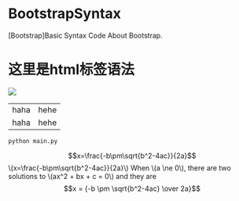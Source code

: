 # BootstrapSyntax
[Bootstrap]Basic Syntax Code About Bootstrap.
<h1>这里是html标签语法</h1>
<img src='http://imglf0.ph.126.net/HFZRD4kckNgvPRrZxeId7A==/6632408070373263495.jpg'>
<table>
<tr><td>haha</td><td>hehe</td></tr>
<tr><td>haha</td><td>hehe</td></tr>
</table>
<code>python main.py</code>

<script type="text/javascript" src="http://cdn.mathjax.org/mathjax/latest/MathJax.js?config=default"></script>

$$x=\frac{-b\pm\sqrt{b^2-4ac}}{2a}$$
\\(x=\frac{-b\pm\sqrt{b^2-4ac}}{2a}\\)
When \\(a \ne 0\\), there are two solutions to  \\(ax^2 + bx + c = 0\\) and they are
            $$x = {-b \pm \sqrt{b^2-4ac} \over 2a}$$
